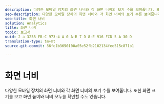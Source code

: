```yaml
---
description: 다양한 모바일 장치의 화면 너비와 각 화면 너비의 보기 수를 보여줍니다. 또한 화면 크기를 보고 화면 높이와 너비 모두를 확인할 수도 있습니다.
seo-description: 다양한 모바일 장치의 화면 너비와 각 화면 너비의 보기 수를 보여줍니다. 또한 화면 크기를 보고 화면 높이와 너비 모두를 확인할 수도 있습니다.
seo-title: 화면 너비
solution: Analytics
title: 화면 너비
topic: 보고서
uuid: 2 a 3258 FB-C 973-4 A 0 A-B 7 D 8-E 916 FCD 5 A 30 D
translation-type: tm+mt
source-git-commit: 86fe1b3650100a05e52fb2102134fee515c871b1

---
```



# 화면 너비

다양한 모바일 장치의 화면 너비와 각 화면 너비의 보기 수를 보여줍니다. 또한 화면 크기를 보고 화면 높이와 너비 모두를 확인할 수도 있습니다.

